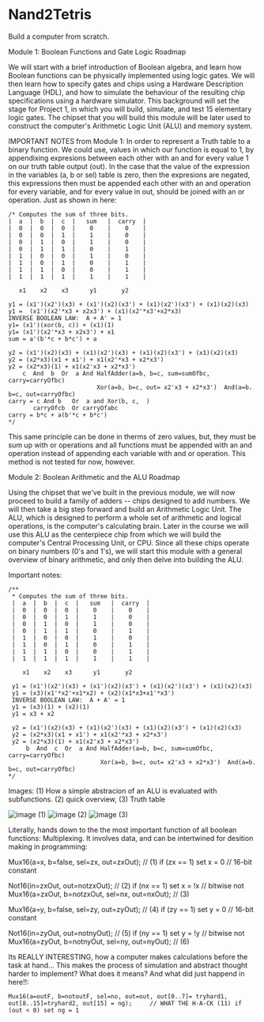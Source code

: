 # Nand2Tetris
 Build a computer from scratch.
 
 Module 1: Boolean Functions and Gate Logic Roadmap
 
 We will start with a brief introduction of Boolean algebra, and learn how Boolean functions can be physically implemented using logic gates. We will then learn how to specify gates and chips using a Hardware Description Language (HDL), and how to simulate the behaviour of the resulting chip specifications using a hardware simulator. This background will set the stage for Project 1, in which you will build, simulate, and test 15 elementary logic gates. The chipset that you will build this module will be later used to construct the computer's Arithmetic Logic Unit (ALU) and memory system.
 
 IMPORTANT NOTES from Module 1: In order to represent a Truth table to a binary function. We could use, values in which our function is equal to 1, by appendixing expresions between each other with an and for every value 1 on our truth table output (out). In the case that the value of the expression in the variables (a, b or sel) table is zero, then the expresions are negated, this expressions then must be appended each other with an and operation for every variable, and for every value in out, should be joined  with an or operation. Just as shown in here:
 ```
 /* Computes the sum of three bits.
 |  a  |  b  |  c  |   sum   |  carry  |
 |  0  |  0  |  0  |    0    |    0    |
 |  0  |  0  |  1  |    1    |    0    |
 |  0  |  1  |  0  |    1    |    0    |
 |  0  |  1  |  1  |    0    |    1    |
 |  1  |  0  |  0  |    1    |    0    |
 |  1  |  0  |  1  |    0    |    1    |
 |  1  |  1  |  0  |    0    |    1    |
 |  1  |  1  |  1  |    1    |    1    |

    x1    x2    x3      y1       y2

 y1 = (x1')(x2')(x3) + (x1')(x2)(x3') + (x1)(x2')(x3') + (x1)(x2)(x3)
 y1 =  (x1')(x2'*x3 + x2x3') + (x1)(x2'*x3'+x2*x3)
 INVERSE BOOLEAN LAW:  A + A' = 1
 y1= (x1')(xor(b, c)) + (x1)(1)
 y1= (x1')(x2'*x3 + x2x3') + x1
sum = a'(b'*c + b*c') + a

 y2 = (x1')(x2)(x3) + (x1)(x2')(x3) + (x1)(x2)(x3') + (x1)(x2)(x3)
 y2 = (x2*x3)(x1 + x1') + x1(x2'*x3 + x2*x3')
 y2 = (x2*x3)(1) + x1(x2'x3 + x2*x3')
     c  And  b  Or  a And HalfAdder(a=b, b=c, sum=sumOfbc, carry=carryOfbc)
                          Xor(a=b, b=c, out= x2'x3 + x2*x3')  And(a=b. b=c, out=carryOfbc)
carry = c And b   Or  a and Xor(b, c,  )
        carryOfcb  Or carryOfabc
carry = b*c + a(b'*c + b*c')
*/
```
This same principle can be done in therms of zero values, but, they must be sum up with or operations and all functions must be appended with an and operation instead of appending each variable with and or operation. This method is not tested for now, however.

Module 2: Boolean Arithmetic and the ALU Roadmap

 Using the chipset that we've built in the previous module, we will now proceed to build a family of adders -- chips designed to add numbers. We will then take a big step forward and build an Arithmetic Logic Unit. The ALU, which is designed to perform a whole set of arithmetic and logical operations, is the computer's calculating brain. Later in the course we will use this ALU as the centerpiece chip from which we will build the computer's Central Processing Unit, or CPU. Since all these chips operate on binary numbers (0's and 1's), we will start this module with a general overview of binary arithmetic, and only then delve into building the ALU.
 
 Important notes: 
```
/**
 * Computes the sum of three bits.
 |  a  |  b  |  c  |   sum   |  carry  |
 |  0  |  0  |  0  |    0    |    0    |
 |  0  |  0  |  1  |    1    |    0    |
 |  0  |  1  |  0  |    1    |    0    |
 |  0  |  1  |  1  |    0    |    1    |
 |  1  |  0  |  0  |    1    |    0    |
 |  1  |  0  |  1  |    0    |    1    |
 |  1  |  1  |  0  |    0    |    1    |
 |  1  |  1  |  1  |    1    |    1    |

    x1    x2    x3      y1       y2

 y1 = (x1')(x2')(x3) + (x1')(x2)(x3') + (x1)(x2')(x3') + (x1)(x2)(x3)
 y1 = (x3)(x1'*x2'+x1*x2) + (x2)(x1*x3+x1'*x3')
 INVERSE BOOLEAN LAW:  A + A' = 1
 y1 = (x3)(1) + (x2)(1)
 y1 = x3 + x2

 y2 = (x1')(x2)(x3) + (x1)(x2')(x3) + (x1)(x2)(x3') + (x1)(x2)(x3)
 y2 = (x2*x3)(x1 + x1') + x1(x2'*x3 + x2*x3')
 y2 = (x2*x3)(1) + x1(x2'x3 + x2*x3')
     b  And  c  Or  a And HalfAdder(a=b, b=c, sum=sumOfbc, carry=carryOfbc)
                          Xor(a=b, b=c, out= x2'x3 + x2*x3')  And(a=b. b=c, out=carryOfbc)
*/
```
Images: (1) How a simple abstracion of an ALU is evaluated with subfunctions. (2) quick overview, (3) Truth table

![image](https://user-images.githubusercontent.com/36864288/197653284-1047a268-782d-4c99-9542-4c61a2dada8a.png)
(1)
![image](https://user-images.githubusercontent.com/36864288/197629944-31dd09c3-59df-4fa0-af44-35489f165ea1.png)
(2)
![image](https://user-images.githubusercontent.com/36864288/198144741-430ca0ad-5750-4e70-83b7-b2398dfbf896.png)
(3)


Literally, hands down to the the most important function of all boolean functions: Multiplexing. It involves data, and can be intertwined for desition making in programming:

   Mux16(a=x, b=false, sel=zx, out=zxOut);        // (1) if (zx == 1) set x = 0        // 16-bit constant

   Not16(in=zxOut, out=notzxOut);                 // (2) if (nx == 1) set x = !x       // bitwise not
   Mux16(a=zxOut, b=notzxOut, sel=nx, out=nxOut); // (3)

   Mux16(a=y, b=false, sel=zy, out=zyOut);        // (4) if (zy == 1) set y = 0        // 16-bit constant

   Not16(in=zyOut, out=notnyOut);                 // (5) if (ny == 1) set y = !y       // bitwise not
   Mux16(a=zyOut, b=notnyOut, sel=ny, out=nyOut); // (6)

Its REALLY INTERESTING, how a computer makes calculations before the task at hand... This makes the process of simulation and abstract thought harder to implement? What does it means? And what did just happend in here!!:
```
Mux16(a=outF, b=notoutF, sel=no, out=out, out[0..7]= tryhard1, out[8..15]=tryhard2, out[15] = ng);     // WHAT THE H-A-CK (11) if (out < 0) set ng = 1
```

